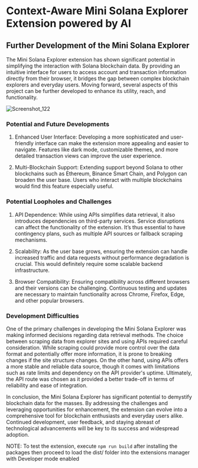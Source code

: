 # Context-Aware Mini Solana Explorer Extension powered by AI

## Further Development of the Mini Solana Explorer

The Mini Solana Explorer extension has shown significant potential in simplifying the interaction with Solana blockchain data. By providing an intuitive interface for users to access account and transaction information directly from their browser, it bridges the gap between complex blockchain explorers and everyday users. Moving forward, several aspects of this project can be further developed to enhance its utility, reach, and functionality.


![Screenshot_122](https://github.com/starlingvibes/solana-explorer-extension/assets/19842820/131df0c3-c125-456d-b835-1fa147426065)

### Potential and Future Developments

1. Enhanced User Interface: Developing a more sophisticated and user-friendly interface can make the extension more appealing and easier to navigate. Features like dark mode, customizable themes, and more detailed transaction views can improve the user experience.

2. Multi-Blockchain Support: Extending support beyond Solana to other blockchains such as Ethereum, Binance Smart Chain, and Polygon can broaden the user base. Users who interact with multiple blockchains would find this feature especially useful.

### Potential Loopholes and Challenges

1. API Dependence: While using APIs simplifies data retrieval, it also introduces dependencies on third-party services. Service disruptions can affect the functionality of the extension. It’s thus essential to have contingency plans, such as multiple API sources or fallback scraping mechanisms.

2. Scalability: As the user base grows, ensuring the extension can handle increased traffic and data requests without performance degradation is crucial. This would definitely require some scalable backend infrastructure.

3. Browser Compatibility: Ensuring compatibility across different browsers and their versions can be challenging. Continuous testing and updates are necessary to maintain functionality across Chrome, Firefox, Edge, and other popular browsers.

### Development Difficulties

One of the primary challenges in developing the Mini Solana Explorer was making informed decisions regarding data retrieval methods. The choice between scraping data from explorer sites and using APIs required careful consideration. While scraping could provide more control over the data format and potentially offer more information, it is prone to breaking changes if the site structure changes. On the other hand, using APIs offers a more stable and reliable data source, though it comes with limitations such as rate limits and dependency on the API provider's uptime. Ultimately, the API route was chosen as it provided a better trade-off in terms of reliability and ease of integration.

In conclusion, the Mini Solana Explorer has significant potential to demystify blockchain data for the masses. By addressing the challenges and leveraging opportunities for enhancement, the extension can evolve into a comprehensive tool for blockchain enthusiasts and everyday users alike. Continued development, user feedback, and staying abreast of technological advancements will be key to its success and widespread adoption.

NOTE: To test the extension, execute `npm run build` after installing the packages then proceed to load the dist/ folder into the extensions manager with Developer mode enabled
